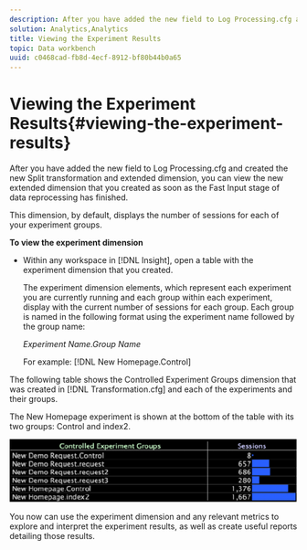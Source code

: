 ```yaml
---
description: After you have added the new field to Log Processing.cfg and created the new Split transformation and extended dimension, you can view the new extended dimension that you created as soon as the Fast Input stage of data reprocessing has finished.
solution: Analytics,Analytics
title: Viewing the Experiment Results
topic: Data workbench
uuid: c0468cad-fb8d-4ecf-8912-bf80b44b0a65
---
```


# Viewing the Experiment Results{#viewing-the-experiment-results}

After you have added the new field to Log Processing.cfg and created the new Split transformation and extended dimension, you can view the new extended dimension that you created as soon as the Fast Input stage of data reprocessing has finished.

 This dimension, by default, displays the number of sessions for each of your experiment groups.

**To view the experiment dimension**

* Within any workspace in [!DNL Insight], open a table with the experiment dimension that you created.

  The experiment dimension elements, which represent each experiment you are currently running and each group within each experiment, display with the current number of sessions for each group. Each group is named in the following format using the experiment name followed by the group name:

  *Experiment Name.Group Name*

  For example: [!DNL New Homepage.Control]

The following table shows the Controlled Experiment Groups dimension that was created in [!DNL Transformation.cfg] and each of the experiments and their groups.

The New Homepage experiment is shown at the bottom of the table with its two groups: Control and index2.

![](assets/controlledexpgrps.png)

You now can use the experiment dimension and any relevant metrics to explore and interpret the experiment results, as well as create useful reports detailing those results. 

